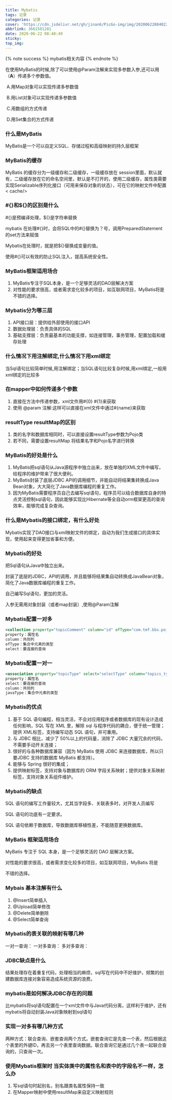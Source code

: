 ```yaml
---
title: Mybatis
tags: 记录
categories: 记录
cover: 'https://cdn.jsdelivr.net/gh/jinan6/PicGo-img/img/20200622084022.jpg'
abbrlink: 3661501281
date: 2020-06-22 08:40:49
sticky:
top_img:
---
```


{% note success %}
mybatis相关内容
{% endnote %}

在使用MyBatis的时候,除了可以使用@Param注解来实现多参数入参,还可以用（**A**）传递多个参数值。

​		A.用Map对象可以实现传递多参数值

​		B.用List对象可以实现传递多参数值

​		C.用数组的方式传递

​		D.用Set集合的方式传递

### 什么是MyBatis

MyBatis是一个可以自定义SQL、存储过程和高级映射的持久层框架

### MyBatis的缓存

MyBatis 的缓存分为一级缓存和二级缓存，一级缓存放在 session里面，默认就有，二级缓存放在它的命名空间里，默认是不打开的，使用二级缓存，属性类需要实现Serializable序列化接口（可用来保存对象的状态），可在它的映射文件中配置< cache/>

### \#{}和${}的区别是什么

#{}是预编译处理，${}是字符串替换

mybatis 在处理#{}时，会将SQL中的#{}替换为？号，调用PreparedStatement的set方法来赋值

Mybatis在处理时，就是把${}替换成变量的值。

使用#{}可以有效的防止SQL注入，提高系统安全性。

### MyBatis框架适用场合

1. MyBatis专注于SQL本身，是一个足够灵活的DAO层解决方案
2. 对性能的要求很高，或者需求变化较多的项目，如互联网项目，MyBatis将是不错的选择。

### Mybatis分为哪三层

1. API接口层：提供给外部使用的接口API
2. 数据处理层：负责具体的SQL
3. 基础支撑层：负责最基本的功能支撑，如连接管理，事务管理，配置加载和缓存处理

### 什么情况下用注解绑定,什么情况下用xml绑定

当Sql语句比较简单时候,用注解绑定；当SQL语句比较复杂时候,用xml绑定,一般用xml绑定的比较多

### 在mapper中如何传递多个参数

1. 直接在方法中传递参数，xml文件用\#{0} #{1}来获取
2. 使用 @param 注解:这样可以直接在xml文件中通过#{name}来获取

### resultType resultMap的区别

1. 类的名字和数据库相同时，可以直接设置resultType参数为Pojo类
2. 若不同，需要设置resultMap 将结果名字和Pojo名字进行转换

### MyBatis的好处是什么

1. MyBatis把sql语句从Java源程序中独立出来，放在单独的XML文件中编写，给程序的维护带来了很大便利。
2. MyBatis封装了底层JDBC API的调用细节，并能自动将结果集转换成Java Bean对象，大大简化了Java数据库编程的重复工作。
3. 因为MyBatis需要程序员自己去编写sql语句，程序员可以结合数据库自身的特点灵活控制sql语句，因此能够实现比Hibernate等全自动orm框架更高的查询效率，能够完成复杂查询。

### 什么是Mybatis的接口绑定，有什么好处

Mybatis实现了DAO接口与xml映射文件的绑定，自动为我们生成接口的具体实现，使用起来变得更加省事和方便。

### Mybatis的好处

把Sql语句从Java中独立出来。

封装了底层的JDBC，API的调用，并且能够将结果集自动转换成JavaBean对象，简化了Java数据库编程的重复工作。

自己编写Sql语句，更加的灵活。

入参无需用对象封装（或者map封装）,使用@Param注解

### Mybatis配置一对多

```xml
<collection property="topicComment" column="id" ofType="com.tmf.bbs.pojo.Comment" select="selectComment" />
property：属性名
column：共同列
ofType：集合中元素的类型
select：要连接的查询
```

### Mybatis配置一对一

```xml
<association property="topicType" select="selectType" column="topics_type_id" javaType="com.tmf.bbs.pojo.Type"/>
property：属性名
select：要连接的查询
column：共同列
javaType：集合中元素的类型
```

### Mybatis的优点

1. 基于 SQL 语句编程，相当灵活，不会对应用程序或者数据库的现有设计造成任何影响，SQL 写在 XML 里，解除 sql 与程序代码的耦合，便于统一管理；提供 XML标签，支持编写动态 SQL 语句，并可重用。
2. 与 JDBC 相比，减少了 50%以上的代码量，消除了 JDBC 大量冗余的代码，不需要手动开关连接；
3. 很好的与各种数据库兼容（因为 MyBatis 使用 JDBC 来连接数据库，所以只要JDBC 支持的数据库 MyBatis 都支持）。
4. 能够与 Spring 很好的集成；
5. 提供映射标签，支持对象与数据库的 ORM 字段关系映射；提供对象关系映射标签，支持对象关系组件维护。

### Mybatis的缺点

SQL 语句的编写工作量较大，尤其当字段多、关联表多时，对开发人员编写

SQL 语句的功底有一定要求。

SQL 语句依赖于数据库，导致数据库移植性差，不能随意更换数据库。

### MyBatis 框架适用场合

MyBatis 专注于 SQL 本身，是一个足够灵活的 DAO 层解决方案。

对性能的要求很高，或者需求变化较多的项目，如互联网项目，MyBatis 将是

不错的选择。

### Mybais 基本注解有什么 

1. @Insert简单插入
2. @Upload简单修改
3. @Delete简单删除
4. @Select简单查询

### Mybatis的表关联的映射有哪几种

一对一查询： 一对多查询： 多对多查询：

### JDBC缺点是什么

结果处理存在着重复代码，处理相当的麻烦，sql写在代码中不好维护，频繁的创建数据库连接对象容易造成系统资源的浪费。

### mybatis是如何解决JDBC存在的问题

比mybatis将sql语句配置在一个xml文件中与Java代码分离，这样利于维护，还有mybatis将自动封装Java对象映射到sql语句

### 实现一对多有哪几种方式

两种方式：联合查询、嵌套查询两个方式。嵌套查询它是先查一个表，然后根据这个表里的外键ID，再去另一个表里查询数据。联合查询它是通过几个表一起联合查询的，只查询一次。

### 使用Mybatis框架时 当实体类中的属性名和表中的字段名不一样，怎么办

1.  写sql语句时起别名，别名跟类名属性保持一致
2.  在Mapper映射中使用resultMap来自定义映射规则